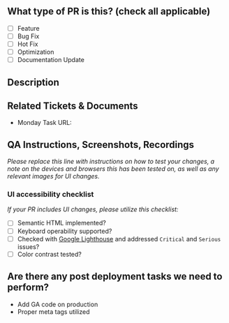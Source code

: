 ## What type of PR is this? (check all applicable)

- [ ] Feature
- [ ] Bug Fix
- [ ] Hot Fix
- [ ] Optimization
- [ ] Documentation Update

## Description

## Related Tickets & Documents
- Monday Task URL:

## QA Instructions, Screenshots, Recordings

_Please replace this line with instructions on how to test your changes, a note
on the devices and browsers this has been tested on, as well as any relevant
images for UI changes._

### UI accessibility checklist
_If your PR includes UI changes, please utilize this checklist:_
- [ ] Semantic HTML implemented?
- [ ] Keyboard operability supported?
- [ ] Checked with [Google Lighthouse](https://developer.chrome.com/docs/lighthouse/overview) and addressed `Critical` and `Serious` issues?
- [ ] Color contrast tested?

## Are there any post deployment tasks we need to perform?
- Add GA code on production
- Proper meta tags utilized